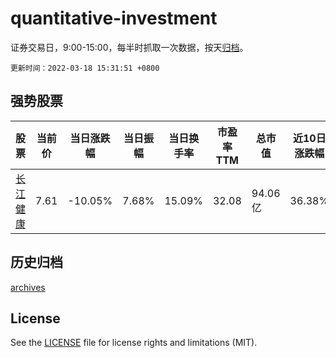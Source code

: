 # quantitative-investment

证券交易日，9:00-15:00，每半时抓取一次数据，按天[归档](archives)。

`更新时间：2022-03-18 15:31:51 +0800`

## 强势股票

|股票|当前价|当日涨跌幅|当日振幅|当日换手率|市盈率TTM|总市值|近10日涨跌幅|
|----|----|----|----|----|----|----|----|
|[长江健康](https://xueqiu.com/S/SZ002435)|7.61|-10.05%|7.68%|15.09%|32.08|94.06亿|36.38%|

## 历史归档

[archives](archives)

## License

See the [LICENSE](LICENSE) file for license rights and limitations (MIT).